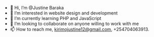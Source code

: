 - 👋 Hi, I’m @Justine Baraka
- 👀 I’m interested in website design and development
- 🌱 I’m currently learning PHP and JavaScript
- 💞️ I’m looking to collaborate on anyone willing to work with me
- 📫 How to reach me, kirimojustine12@gmail.com, +254704063913.

<!---
baraka208/baraka208 is a ✨ special ✨ repository because its `README.md` (this file) appears on your GitHub profile.
You can click the Preview link to take a look at your changes.
--->
